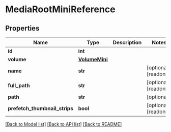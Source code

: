 # MediaRootMiniReference


## Properties

Name | Type | Description | Notes
------------ | ------------- | ------------- | -------------
**id** | **int** |  | 
**volume** | [**VolumeMini**](VolumeMini.md) |  | 
**name** | **str** |  | [optional] [readonly] 
**full_path** | **str** |  | [optional] [readonly] 
**path** | **str** |  | [optional] 
**prefetch_thumbnail_strips** | **bool** |  | [optional] [readonly] 

[[Back to Model list]](../#documentation-for-models) [[Back to API list]](../#documentation-for-api-endpoints) [[Back to README]](../)


